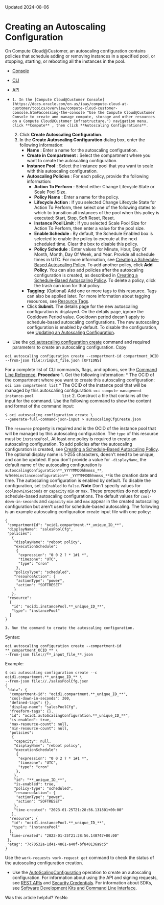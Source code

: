 Updated 2024-08-06
# Creating an Autoscaling Configuration
On Compute Cloud@Customer, an autoscaling configuration contains policies that schedule adding or removing instances in a specified pool, or stopping, starting, or rebooting all the instances in the pool.
  * [Console](https://docs.oracle.com/en-us/iaas/compute-cloud-at-customer/topics/compute/creating-an-autoscaling-configuration.htm)
  * [CLI](https://docs.oracle.com/en-us/iaas/compute-cloud-at-customer/topics/compute/creating-an-autoscaling-configuration.htm)
  * [API](https://docs.oracle.com/en-us/iaas/compute-cloud-at-customer/topics/compute/creating-an-autoscaling-configuration.htm)


  *     1. In the [Compute Cloud@Customer Console](https://docs.oracle.com/en-us/iaas/compute-cloud-at-customer/topics/overview/compute-cloud-customer-console.htm#accessing-the-console "Use the Compute Cloud@Customer Console to create and manage compute, storage and other resources on a Compute Cloud@Customer infrastructure.") navigation menu, click **Compute** , then click **Autoscaling Configurations**.
    2. Click **Create Autoscaling Configuration**.
    3. In the **Create Autoscaling Configuration** dialog box, enter the following information:
       * **Name** : Enter a name for the autoscaling configuration.
       * **Create in Compartment** : Select the compartment where you want to create the autoscaling configuration.
       * **Instance Pool** : Select the instance pool that you want to scale with this autoscaling configuration.
       * **Autoscaling Policies** : For each policy, provide the following information:
         * **Action To Perform** : Select either Change Lifecycle State or Scale Pool Size.
         * **Policy Name** : Enter a name for the policy.
         * **Lifecycle Action** : If you selected Change Lifecycle State for Action To Perform, then select one of the following states to which to transition all instances of the pool when this policy is executed: Start, Stop, Soft Reset, Reset.
         * **Instance Pool Limit** : If you selected Scale Pool Size for Action To Perform, then enter a value for the pool size.
         * **Enable Schedule** : By default, the Schedule Enabled box is selected to enable the policy to execute at the next scheduled time. Clear the box to disable this policy.
         * **Policy Schedule** : Enter values for Minute, Hour, Day Of Month, Month, Day Of Week, and Year. Provide all schedule times in UTC. For more information, see [Creating a Schedule-Based Autoscaling Policy](https://docs.oracle.com/en-us/iaas/compute-cloud-at-customer/topics/compute/creating-a-schedule-based-autoscaling-policy.htm#creating-a-schedule-based-autoscaling-policy "On Compute Cloud@Customer, you can create schedule-based autoscaling policies.").
To add another policy, click **Add Policy**. You can also add policies after the autoscaling configuration is created, as described in [Creating a Schedule-Based Autoscaling Policy](https://docs.oracle.com/en-us/iaas/compute-cloud-at-customer/topics/compute/creating-a-schedule-based-autoscaling-policy.htm#creating-a-schedule-based-autoscaling-policy "On Compute Cloud@Customer, you can create schedule-based autoscaling policies.").
To delete a policy, click the trash can icon for that policy.
       * **Tagging:** (Optional) Add one or more tags to this resource. Tags can also be applied later. For more information about tagging resources, see [Resource Tags](https://docs.oracle.com/iaas/Content/General/Concepts/resourcetags.htm).
       * Click **Submit**.
The details page for the new autoscaling configuration is displayed.
On the details page, ignore the Cooldown Period value. Cooldown period doesn't apply to schedule-based autoscaling configurations.
The new autoscaling configuration is enabled by default. To disable the configuration, see [Updating an Autoscaling Configuration](https://docs.oracle.com/en-us/iaas/compute-cloud-at-customer/topics/compute/updating-an-autoscaling-configuration.htm#updating-an-autoscaling-configuration "On Compute Cloud@Customer, you can change the display name of the autoscaling configuration, the tags, and whether the autoscaling configuration is enabled.").
  * Use the [oci autoscaling configuration create](https://docs.oracle.com/iaas/tools/oci-cli/latest/oci_cli_docs/cmdref/autoscaling/configuration/create.html) command and required parameters to create an autoscaling configuration.
Copy
```
oci autoscaling configuration create --compartment-id compartment_OCID --from-json file://input_file.json [OPTIONS]
```

For a complete list of CLI commands, flags, and options, see the [Command Line Reference](https://docs.oracle.com/iaas/tools/oci-cli/latest/oci_cli_docs/index.html).
**Procedure**
    1. Get the following information:
       * The OCID of the compartment where you want to create this autoscaling configuration: `oci iam compartment list`
       * The OCID of the instance pool that will be managed by this autoscaling configuration: `oci compute-management instance-pool             list`
    2. Construct a file that contains all the input for the command.
Use the following command to show the content and format of the command input:
```
$ oci autoscaling configuration create \
--generate-full-command-json-input > autoscalingCfgCreate.json
```

The `resource` property is required and is the OCID of the instance pool that will be managed by this autoscaling configuration. The `type` of this resource must be `instancePool`.
At least one policy is required to create an autoscaling configuration. To add policies after the autoscaling configuration is created, see [Creating a Schedule-Based Autoscaling Policy](https://docs.oracle.com/en-us/iaas/compute-cloud-at-customer/topics/compute/creating-a-schedule-based-autoscaling-policy.htm#creating-a-schedule-based-autoscaling-policy "On Compute Cloud@Customer, you can create schedule-based autoscaling policies.").
The optional display name is 1-255 characters, doesn't need to be unique, and can be updated. If you don't provide a value for `-displayName`, the default name of the autoscaling configuration is `autoscalingConfiguration**_YYYYMMDDhhmmss_**`, where`instanceconfiguration** _YYYYMMDDhhmmss_**`is the creation date and time.
The autoscaling configuration is enabled by default. To disable the configuration, set `isEnabled` to `false`.
**Note**
Don't specify values for `coolDownInSeconds` or `capacity` `min` or `max`. These properties do not apply to schedule-based autoscaling configurations.
The default values for `cool-down-in-seconds` and `capacity` `min` and `max` appear in the created autoscaling configuration but aren't used for schedule-based autoscaling.
The following is an example autoscaling configuration create input file with one policy:
```
{
 "compartmentId": "ocid1.compartment.**_unique_ID_**",
 "displayName": "salesPoolCfg",
 "policies":
   {
    "displayName": "reboot policy",
    "executionSchedule":
     {
      "expression": "0 0 2 ? * 1#1 *",
      "timezone": "UTC",
      "type": "cron"
     },
    "policyType": "scheduled",
    "resourceAction": {
     "actionType": "power",
     "action": "SOFTRESET"
    }
   },
 "resource":
  {
   "id": "ocid1.instancePool.**_unique_ID_**",
   "type": "instancePool"
  }
}
```

    3. Run the command to create the autoscaling configuration.
Syntax:
```
oci autoscaling configuration create --compartment-id **_compartment_OCID_** \
--from-json file://**_input_file_**.json
```

Example:
```
$ oci autoscaling configuration create --c ocid1.compartment.**_unique_ID_** \
--from-json file://./salesPoolCfg.json
{
 "data": {
  "compartment-id": "ocid1.compartment.**_unique_ID_**",
  "cool-down-in-seconds": 300,
  "defined-tags": {},
  "display-name": "salesPoolCfg",
  "freeform-tags": {},
  "id": "ocid1.autoScalingConfiguration.**_unique_ID_**",
  "is-enabled": true,
  "max-resource-count": null,
  "min-resource-count": null,
  "policies":
   {
    "capacity": null,
    "displayName": "reboot policy",
    "executionSchedule":
     {
      "expression": "0 0 2 ? * 1#1 *",
      "timezone": "UTC",
      "type": "cron"
     },
    },
    "id": "**_unique_ID_**",
    "is-enabled": true,
    "policy-type": "scheduled",
    "resourceAction": {
     "actionType": "power",
     "action": "SOFTRESET"
    },
    "time-created": "2023-01-25T21:28:56.131801+00:00"
   },
  "resource": {
   "id": "ocid1.instancePool.**_unique_ID_**",
   "type": "instancePool"
  },
  "time-created": "2023-01-25T21:28:56.140747+00:00"
 },
 "etag": "7c70532a-1d41-4861-a40f-bf840136a9c5"
}
```

Use the `work-requests work-request get` command to check the status of the autoscaling configuration creation.
  * Use the [AutoScalingConfiguration](https://docs.oracle.com/iaas/api/#/en/autoscaling/latest/AutoScalingConfiguration/) operation to create an autoscaling configuration.
For information about using the API and signing requests, see [REST APIs](https://docs.oracle.com/iaas/Content/API/Concepts/usingapi.htm#REST_APIs) and [Security Credentials](https://docs.oracle.com/iaas/Content/General/Concepts/credentials.htm). For information about SDKs, see [Software Development Kits and Command Line Interface](https://docs.oracle.com/iaas/Content/API/Concepts/sdks.htm#Software_Development_Kits_and_Command_Line_Interface).


Was this article helpful?
YesNo

